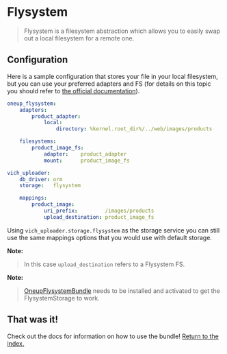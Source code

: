 Flysystem
=========

> Flysystem is a filesystem abstraction which allows you to easily swap out a
> local filesystem for a remote one.


## Configuration

Here is a sample configuration that stores your file in your local filesystem,
but you can use your preferred adapters and FS (for details on this topic you
should refer to [the official documentation](https://github.com/1up-lab/OneupFlysystemBundle/blob/master/Resources/doc/index.md)).

``` yaml
oneup_flysystem:
    adapters:
        product_adapter:
            local:
                directory: %kernel.root_dir%/../web/images/products

    filesystems:
        product_image_fs:
            adapter:    product_adapter
            mount:      product_image_fs

vich_uploader:
    db_driver: orm
    storage:   flysystem

    mappings:
        product_image:
            uri_prefix:         /images/products
            upload_destination: product_image_fs
```

Using `vich_uploader.storage.flysystem` as the storage service you can still use
the same mappings options that you would use with default storage.

**Note:**

> In this case `upload_destination` refers to a Flysystem FS.

**Note:**

> [OneupFlysystemBundle](https://github.com/1up-lab/OneupFlysystemBundle) needs
> to be installed and activated to get the FlysystemStorage to work.


## That was it!

Check out the docs for information on how to use the bundle! [Return to the
index.](../index.md)
